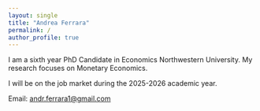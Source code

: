 ```yaml
---
layout: single
title: "Andrea Ferrara"
permalink: /
author_profile: true
---
```


I am a sixth year PhD Candidate in Economics Northwestern University. My research focuses on Monetary Economics.

I will be on the job market during the 2025-2026 academic year.

Email: andr.ferrara1@gmail.com
